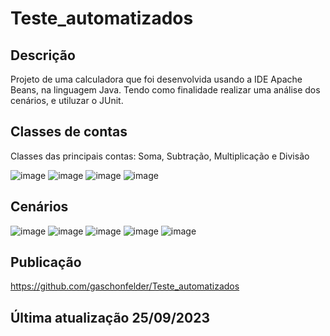 # Teste_automatizados
## Descrição

Projeto de uma calculadora que foi desenvolvida usando a IDE Apache Beans, na linguagem Java. Tendo como finalidade realizar uma análise dos cenários, e utiluzar o JUnit.

## Classes de contas

Classes das principais contas: Soma, Subtração, Multiplicação e Divisão

![image](https://github.com/gaschonfelder/Teste_automatizados/assets/111383427/312a52a0-b868-44f7-b952-952a4cae3439)
![image](https://github.com/gaschonfelder/Teste_automatizados/assets/111383427/7377e5cf-de76-4ce4-9cc2-3fc26652da31)
![image](https://github.com/gaschonfelder/Teste_automatizados/assets/111383427/cf480192-d08a-4f06-b2f2-ccf0f281d89b)
![image](https://github.com/gaschonfelder/Teste_automatizados/assets/111383427/c10e3c4a-4cb9-4d64-ad0a-21496a538cca)

## Cenários

![image](https://github.com/gaschonfelder/Teste_automatizados/assets/111383427/fa41a958-26ea-4f14-907d-4d4527b8aa98)
![image](https://github.com/gaschonfelder/Teste_automatizados/assets/111383427/eb2a3d86-861b-43c2-92dd-fd765062c483)
![image](https://github.com/gaschonfelder/Teste_automatizados/assets/111383427/9d0d0b42-d70f-4e16-b727-60fe037431a9)
![image](https://github.com/gaschonfelder/Teste_automatizados/assets/111383427/704c241d-327f-47b9-b15c-7adb15aab43e)
![image](https://github.com/gaschonfelder/Teste_automatizados/assets/111383427/d7d605d8-f9da-4488-9b19-3ad741846b6b)


## Publicação

https://github.com/gaschonfelder/Teste_automatizados

## Última atualização 25/09/2023

